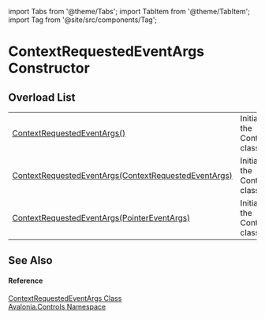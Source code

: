 import Tabs from '@theme/Tabs'; 
import TabItem from '@theme/TabItem'; 
import Tag from '@site/src/components/Tag'; 

# ContextRequestedEventArgs Constructor


## Overload List
<table>
<tr>
<td><a href="M_Avalonia_Controls_ContextRequestedEventArgs__ctor">ContextRequestedEventArgs()</a></td>
<td>Initializes a new instance of the ContextRequestedEventArgs class.</td>
</tr>
<tr>
<td><a href="M_Avalonia_Controls_ContextRequestedEventArgs__ctor_1">ContextRequestedEventArgs(ContextRequestedEventArgs)</a></td>
<td>Initializes a new instance of the ContextRequestedEventArgs class.</td>
</tr>
<tr>
<td><a href="M_Avalonia_Controls_ContextRequestedEventArgs__ctor_2">ContextRequestedEventArgs(PointerEventArgs)</a></td>
<td>Initializes a new instance of the ContextRequestedEventArgs class.</td>
</tr>
</table>

## See Also


#### Reference
<a href="T_Avalonia_Controls_ContextRequestedEventArgs">ContextRequestedEventArgs Class</a>  
<a href="N_Avalonia_Controls">Avalonia.Controls Namespace</a>  
